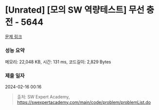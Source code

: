# [Unrated] [모의 SW 역량테스트] 무선 충전 - 5644 

[문제 링크](https://swexpertacademy.com/main/code/problem/problemDetail.do?contestProbId=AWXRDL1aeugDFAUo) 

### 성능 요약

메모리: 22,048 KB, 시간: 131 ms, 코드길이: 2,829 Bytes

### 제출 일자

2024-02-16 00:16



> 출처: SW Expert Academy, https://swexpertacademy.com/main/code/problem/problemList.do